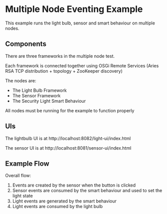 # Multiple Node Eventing Example

This example runs the light bulb, sensor and smart behaviour on multiple nodes.


## Components

There are three frameworks in the multiple node test. 

Each framework is connected together using OSGi Remote Services (Aries RSA TCP distribution + topology + ZooKeeper discovery)

The nodes are:

 * The Light Bulb Framework
 * The Sensor Framework
 * The Security Light Smart Behaviour

All nodes must be running for the example to function properly

## UIs

The lightbulb UI is at http://localhost:8082/light-ui/index.html

The sensor UI is at http://localhost:8081/sensor-ui/index.html


## Example Flow

Overall flow:

1. Events are created by the sensor when the button is clicked 
2. Sensor events are consumed by the smart behaviour and used to set the light state
3. Light events are generated by the smart behaviour
4. Light events are consumed by the light bulb